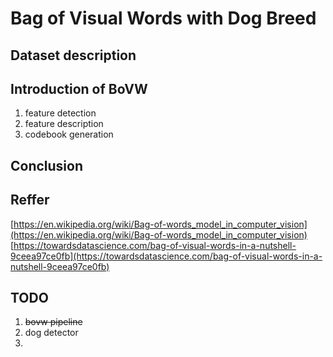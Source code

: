 # Bag of Visual Words with Dog Breed

## Dataset description

## Introduction of BoVW

1. feature detection
2. feature description
3. codebook generation

## Conclusion

## Reffer

[https://en.wikipedia.org/wiki/Bag-of-words_model_in_computer_vision](https://en.wikipedia.org/wiki/Bag-of-words_model_in_computer_vision)
[https://towardsdatascience.com/bag-of-visual-words-in-a-nutshell-9ceea97ce0fb](https://towardsdatascience.com/bag-of-visual-words-in-a-nutshell-9ceea97ce0fb)

## TODO

1. ~~bovw pipeline~~
2. dog detector
3. 